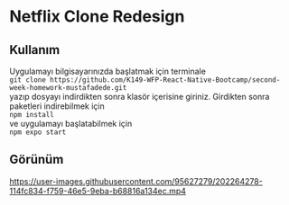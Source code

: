 # Netflix Clone Redesign
## Kullanım

Uygulamayı bilgisayarınızda başlatmak için terminale
<br>
`git clone https://github.com/K149-WFP-React-Native-Bootcamp/second-week-homework-mustafadede.git`
<br>
yazıp dosyayı indirdikten sonra klasör içerisine giriniz. Girdikten sonra paketleri indirebilmek için
<br>
`npm install`
<br>
ve uygulamayı başlatabilmek için
<br>
`npm expo start`
<br>

## Görünüm

https://user-images.githubusercontent.com/95627279/202264278-114fc834-f759-46e5-9eba-b68816a134ec.mp4

